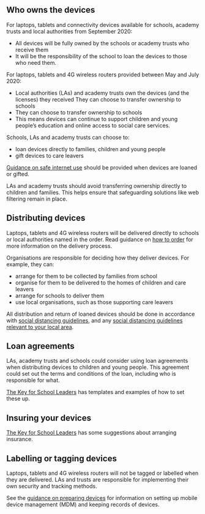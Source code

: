 ## Who owns the devices

For laptops, tablets and connectivity devices available for schools, academy trusts and local authorities from September 2020:

* All devices will be fully owned by the schools or academy trusts who receive them
* It will be the responsibility of the school to loan the devices to those who need them.

For laptops, tablets and 4G wireless routers provided between May and July 2020:

* Local authorities (LAs) and academy trusts own the devices (and the licenses) they received
They can choose to transfer ownership to schools
* They can choose to transfer ownership to schools
* This means devices can continue to support children and young people’s education and online access to social care services.

Schools, LAs and academy trusts can choose to:

* loan devices directly to families, children and young people
* gift devices to care leavers

[Guidance on safe internet use](https://www.saferinternet.org.uk/) should be provided when devices are loaned or gifted.

LAs and academy trusts should avoid transferring ownership directly to children and families. This helps ensure that safeguarding solutions like web filtering remain in place.

## Distributing devices

Laptops, tablets and 4G wireless routers will be delivered directly to schools or local authorities named in the order.  Read guidance on [how to order](/devices/how-to-order) for more information on the delivery process.

Organisations are responsible for deciding how they deliver devices. For example, they can:

* arrange for them to be collected by families from school
* organise for them to be delivered to the homes of children and care leavers
* arrange for schools to deliver them
* use local organisations, such as those supporting care leavers

All distribution and return of loaned devices should be done in accordance with [social distancing guidelines](https://www.gov.uk/government/publications/staying-alert-and-safe-social-distancing), and any [social distancing guidelines relevant to your local area](https://www.gov.uk/government/collections/local-restrictions-areas-with-an-outbreak-of-coronavirus-covid-19).

## Loan agreements

LAs, academy trusts and schools could consider using loan agreements when distributing devices to children and young people. This agreement could set out the terms and conditions of the loan, including who is responsible for what.

[The Key for School Leaders](https://covid19.thekeysupport.com/covid-19/deliver-remote-learning/make-tech-work-you/loaning-it-equipment-pupils-and-staff/#section-1) has templates and examples of how to set these up.

## Insuring your devices

[The Key for School Leaders](https://covid19.thekeysupport.com/covid-19/deliver-remote-learning/make-tech-work-you/loaning-it-equipment-pupils-and-staff/?marker=full-search-q-loan%20agreement-result-1) has some suggestions about arranging insurance.

## Labelling or tagging devices

Laptops, tablets and 4G wireless routers will not be tagged or labelled when they are delivered. LAs and trusts are responsible for implementing their own security and tracking methods.

See the [guidance on preparing devices](/devices/preparing-chromebooks) for information on setting up mobile device management (MDM) and keeping records of devices.
